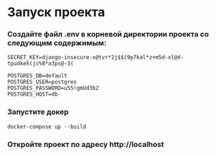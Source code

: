 # Запуск проекта
### Создайте файл .env в корневой директории проекта со следующим содержимым:
```
SECRET_KEY=django-insecure-x@tvr*2j$$(9p7kal*z+m5d-xl@d-tpudkeh(jc%8*a3ps@-3(

POSTGRES_DB=default
POSTGRES_USER=postgres
POSTGRES_PASSWORD=u55!gmUd3b2
POSTGRES_HOST=db
```
### Запустите докер
```docker-compose up --build```

### Откройте проект по адресу http://localhost
